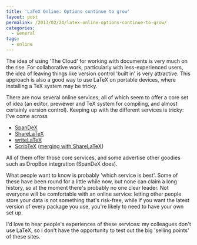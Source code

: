 ```yaml
---
title: 'LaTeX Online: Options continue to grow'
layout: post
permalink: /2013/02/24/latex-online-options-continue-to-grow/
categories:
  - General
tags:
  - online
---
```

The idea of using 'The Cloud' for working with documents is very much on the rise. For collaborative work, particularly with less-experienced users, the idea of leaving things like version control 'built in' is very attractive. This approach is also a good way to use LaTeX on portable devices, where installing a TeX system may be tricky.

There are now several online services, all of which seem to offer a core set of idea (an editor, previewer and TeX system for compiling, and almost certainly version control). Keeping up with the different services is tricky: I've come across

- [SpanDeX](http://spandex.io/)
- [ShareLaTeX](https://www.sharelatex.com/)
- [writeLaTeX](https://www.writelatex.com/)
- [ScribTeX](http://www.scribtex.com/) ([merging with ShareLaTeX](https://www.scribtex.com/account/new))

All of them offer those core services, and some advertise other goodies such as DropBox integration (SpanDeX does).

What people want to know is probably 'which service is best'. Some of these have been round for a little while now, but none can claim a long history, so at the moment there's probably no one clear leader. Not everyone will be comfortable with an online service: letting other people store your data is not something that's risk-free, while if you want the latest version of every package you use, you're likely to need to have your own set up.

I'd love to hear people's experiences of these services: my colleagues don't use LaTeX, so I don't have the opportunity to test out the big 'selling points' of these sites.
